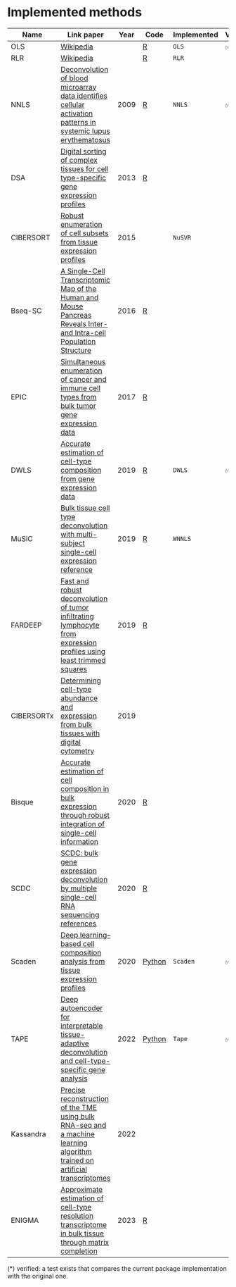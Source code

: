 # Implemented methods

Name |  Link paper | Year | Code | Implemented | Verified*
--- | --- | --- | --- | --- | ---
OLS | [Wikipedia](https://en.wikipedia.org/wiki/Ordinary_least_squares) | | [R](https://github.com/dtsoucas/DWLS) | `OLS` | ✅
RLR | [Wikipedia](https://en.wikipedia.org/wiki/Robust_regression) | | [R](https://github.com/cran/MASS/blob/master/R/rlm.R) | `RLR` |
NNLS | [Deconvolution of blood microarray data identifies cellular activation patterns in systemic lupus erythematosus](https://pubmed.ncbi.nlm.nih.gov/19568420/) | 2009 | [R](https://github.com/dtsoucas/DWLS) | `NNLS` | ✅
DSA | [Digital sorting of complex tissues for cell type-specific gene expression profiles](https://pubmed.ncbi.nlm.nih.gov/23497278/) | 2013 | [R](https://github.com/zhandong/DSA) | |
CIBERSORT | [Robust enumeration of cell subsets from tissue expression profiles](https://pubmed.ncbi.nlm.nih.gov/25822800/) | 2015 | | `NuSVR` |
Bseq-SC | [A Single-Cell Transcriptomic Map of the Human and Mouse Pancreas Reveals Inter- and Intra-cell Population Structure](https://pmc.ncbi.nlm.nih.gov/articles/PMC5228327/) | 2016 | [R](http://github.com/shenorrlab/bseq-sc) | |
EPIC | [Simultaneous enumeration of cancer and immune cell types from bulk tumor gene expression data](https://elifesciences.org/articles/26476) | 2017 | [R](https://github.com/GfellerLab/EPIC) | |
DWLS | [Accurate estimation of cell-type composition from gene expression data](https://www.nature.com/articles/s41467-019-10802-z) | 2019 | [R](https://github.com/dtsoucas/DWLS) | `DWLS` | ✅
MuSiC | [Bulk tissue cell type deconvolution with multi-subject single-cell expression reference](https://pubmed.ncbi.nlm.nih.gov/30670690/) | 2019 | [R](https://github.com/xuranw/MuSiC) | `WNNLS` |
FARDEEP | [Fast and robust deconvolution of tumor infiltrating lymphocyte from expression profiles using least trimmed squares](https://pubmed.ncbi.nlm.nih.gov/31059559/) | 2019 | [R](https://github.com/cran/FARDEEP) |  |
CIBERSORTx | [Determining cell-type abundance and expression from bulk tissues with digital cytometry](https://pmc.ncbi.nlm.nih.gov/articles/PMC6610714/) | 2019 | | |
Bisque | [Accurate estimation of cell composition in bulk expression through robust integration of single-cell information](https://pmc.ncbi.nlm.nih.gov/articles/PMC7181686/) | 2020 | [R](https://github.com/cozygene/bisque) | |
SCDC | [SCDC: bulk gene expression deconvolution by multiple single-cell RNA sequencing references](https://academic.oup.com/bib/article/22/1/416/5699815) | 2020 | [R](https://github.com/meichendong/SCDC) |  |
Scaden | [Deep learning–based cell composition analysis from tissue expression profiles](https://www.science.org/doi/10.1126/sciadv.aba2619) | 2020 | [Python](https://github.com/KevinMenden/scaden) | `Scaden` | ✅
TAPE | [Deep autoencoder for interpretable tissue-adaptive deconvolution and cell-type-specific gene analysis](https://www.nature.com/articles/s41467-022-34550-9) | 2022 | [Python](https://github.com/poseidonchan/TAPE) | `Tape` | ✅
Kassandra | [Precise reconstruction of the TME using bulk RNA-seq and a machine learning algorithm trained on artificial transcriptomes](https://www.sciencedirect.com/science/article/pii/S1535610822003191) | 2022 | | |
ENIGMA | [Approximate estimation of cell-type resolution transcriptome in bulk tissue through matrix completion](https://pubmed.ncbi.nlm.nih.gov/37529921/) | 2023 | [R](https://github.com/WWXkenmo/ENIGMA?tab=readme-ov-file) | |

(*) verified: a test exists that compares the current package implementation with the original one.
